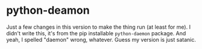 # python-deamon

Just a few changes in this version to make the thing run (at least for me). I didn't write this, it's from the pip 
installable `python-daemon` package. And yeah, I spelled "daemon" wrong, whatever. Guess my version is just satanic.
